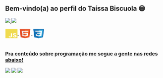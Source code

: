 ## Bem-vindo(a) ao perfil do Taíssa Biscuola 😁

 <div>
   <a href="https://github.com/taissa-pbisc">
   <img height="180em" src="https://github-readme-stats.vercel.app/api?username=taissa-pbisc&show_icons=true&theme=tokyonight&include_all_commits=true&count_private=true"/>
   <img height="180em" src="https://github-readme-stats.vercel.app/api/top-langs/?username=taissa-pbisc&layout=compact&langs_count=6&theme=tokyonight"/>
</div>
    
<div style="display: inline_block"><br>
  <img align="center" alt="Js" height="30" width="40" src="https://raw.githubusercontent.com/devicons/devicon/master/icons/javascript/javascript-plain.svg ">
  <img align="center" alt="HTML" height="30" width="40" src="https://raw.githubusercontent.com/devicons/devicon/master/icons/html5/html5-original.svg ">
  <img align="center" alt="CSS" height="30" width="40" src="https://raw.githubusercontent.com/devicons/devicon/master/icons/css3/css3-original.svg ">
</div>
 
<br>
 
### Pra conteúdo sobre programação me segue a gente nas redes abaixo!
 
<div>

 <a href="https://discord.gg/zcDsnaJr" target="_blank"><img src="https://img.shields.io/badge/Discord-7289DA?style=for-the-badge&logo= discord&logoColor=white" target="_blank"></a>
  <a href = "mailto:taissa.biscuola@gmail.com" target="_blank"><img src="https://img.shields.io/badge/-Gmail-%23333?style=for-the-badge&logo=gmail&logoColor=white" target ="_blank"></a>
  <a href="" target="_blank"><img src="https://img.shields.io/badge/-LinkedIn-%230077B5?style= for-the-badge&logo=linkedin&logoColor=white" target="_blank"></a>
</div>
